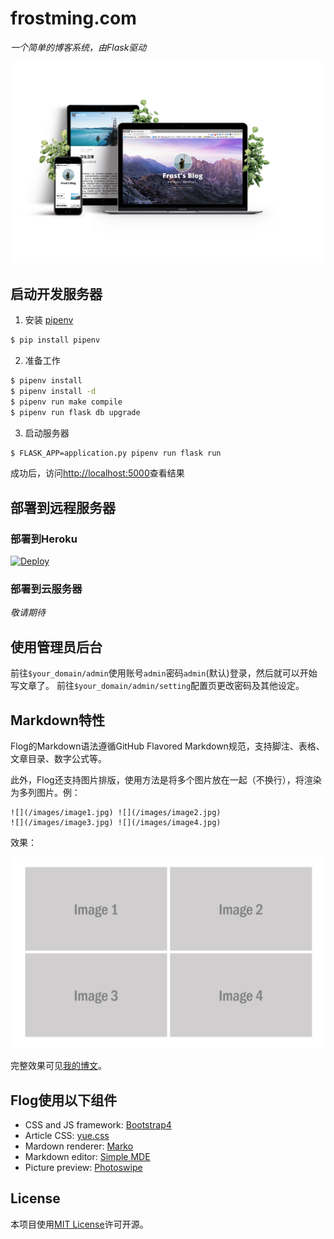 # frostming.com

*一个简单的博客系统，由Flask驱动*

![](/resources/preview.png)

## 启动开发服务器

1. 安装 [pipenv](https://github.com/kennethreitz/pipenv)

```bash
$ pip install pipenv
```

2. 准备工作

```bash
$ pipenv install
$ pipenv install -d
$ pipenv run make compile
$ pipenv run flask db upgrade
```

3. 启动服务器

```bash
$ FLASK_APP=application.py pipenv run flask run
```
成功后，访问<http://localhost:5000>查看结果

## 部署到远程服务器

### 部署到Heroku

[![Deploy](https://www.herokucdn.com/deploy/button.svg)](https://heroku.com/deploy)

### 部署到云服务器

*敬请期待*

## 使用管理员后台

前往`$your_domain/admin`使用账号`admin`密码`admin`(默认)登录，然后就可以开始写文章了。
前往`$your_domain/admin/setting`配置页更改密码及其他设定。

## Markdown特性

Flog的Markdown语法遵循GitHub Flavored Markdown规范，支持脚注、表格、文章目录、数字公式等。

此外，Flog还支持图片排版，使用方法是将多个图片放在一起（不换行），将渲染为多列图片。例：
```
![](/images/image1.jpg) ![](/images/image2.jpg)
![](/images/image3.jpg) ![](/images/image4.jpg)
```
效果：

![](/resources/sample_images.png)

完整效果可见[我的博文](https://frostming.com/2018/01-04/from-2017-to-2018)。

## Flog使用以下组件

* CSS and JS framework: [Bootstrap4](http://getbootstrap.com/)
* Article CSS: [yue.css](https://github.com/lepture/yue.css)
* Mardown renderer: [Marko](https://github.com/frostming/marko)
* Markdown editor: [Simple MDE](https://github.com/sparksuite/simplemde-markdown-editor)
* Picture preview: [Photoswipe](http://photoswipe.com/)

## License

本项目使用[MIT License](/LICENSE)许可开源。
